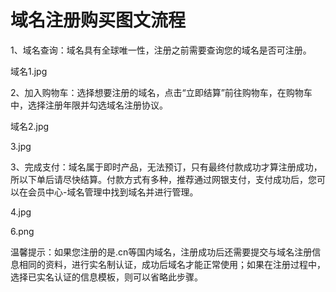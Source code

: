 # 域名注册购买图文流程

1、域名查询：域名具有全球唯一性，注册之前需要查询您的域名是否可注册。

域名1.jpg



2、加入购物车：选择想要注册的域名，点击“立即结算”前往购物车，在购物车中，选择注册年限并勾选域名注册协议。

域名2.jpg



3.jpg



3、完成支付：域名属于即时产品，无法预订，只有最终付款成功才算注册成功，所以下单后请尽快结算。付款方式有多种，推荐通过网银支付，支付成功后，您可以在会员中心-域名管理中找到域名并进行管理。

4.jpg



6.png




温馨提示：如果您注册的是.cn等国内域名，注册成功后还需要提交与域名注册信息相同的资料，进行实名制认证，成功后域名才能正常使用；如果在注册过程中，选择已实名认证的信息模板，则可以省略此步骤。


